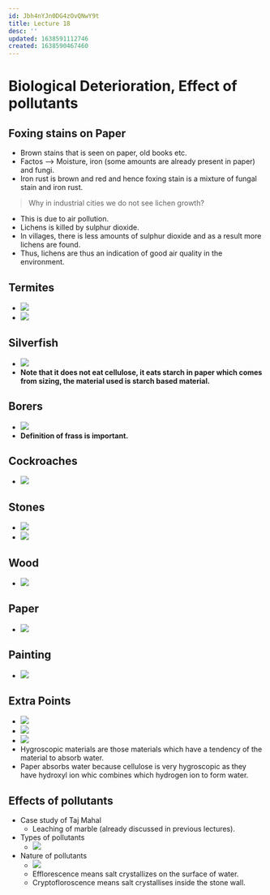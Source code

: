 ```yaml
---
id: Jbh4nYJn0DG4zOvQNwY9t
title: Lecture 18
desc: ''
updated: 1638591112746
created: 1638590467460
---
```


# Biological Deterioration, Effect of pollutants

## Foxing stains on Paper
* Brown stains that is seen on paper, old books etc.
* Factos --> Moisture, iron (some amounts are already present in paper) and fungi.
* Iron rust is brown and red and hence foxing stain is a mixture of fungal stain and iron rust.

> Why in industrial cities we do not see lichen growth?
* This is due to air pollution.
* Lichens is killed by sulphur dioxide.
* In villages, there is less amounts of sulphur dioxide and as a result more lichens are found.
* Thus, lichens are thus an indication of good air quality in the environment.

## Termites
* ![](/assets/images/2021-12-04-09-37-04.png)
* ![](/assets/images/2021-12-04-09-38-48.png)

## Silverfish
* ![](/assets/images/2021-12-04-09-41-11.png)
* **Note that it does not eat cellulose, it eats starch in paper which comes from sizing, the material used is starch based material.**

## Borers
* ![](/assets/images/2021-12-04-09-44-13.png)
* **Definition of frass is important.**

## Cockroaches
* ![](/assets/images/2021-12-04-09-46-21.png)

## Stones
* ![](/assets/images/2021-12-04-09-47-05.png)
* ![](/assets/images/2021-12-04-09-47-16.png)

## Wood
* ![](/assets/images/2021-12-04-09-48-02.png)

## Paper
* ![](/assets/images/2021-12-04-09-48-12.png)

## Painting
* ![](/assets/images/2021-12-04-09-49-11.png)

## Extra Points
* ![](/assets/images/2021-12-04-09-31-52.png)
* ![](/assets/images/2021-12-04-09-32-06.png)
* ![](/assets/images/2021-12-04-09-32-16.png)
* Hygroscopic materials are those materials which have a tendency of the material to absorb water.
* Paper absorbs water because cellulose is very hygroscopic as they have hydroxyl ion whic combines which hydrogen ion to form water.

## Effects of pollutants
* Case study of Taj Mahal
    * Leaching of marble (already discussed in previous lectures).
* Types of pollutants
    * ![](/assets/images/2021-12-04-09-56-50.png)
* Nature of pollutants
    * ![](/assets/images/2021-12-04-09-58-10.png)
    * Efflorescence means salt crystallizes on the surface of water.
    * Cryptofloroscence means salt crystallises inside the stone wall.